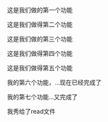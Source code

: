 这是我们做的第一个功能

这是我们做得第二个功能

这是我们做的第三个功能

这是我们做得第四个功能

这是我们做得第五个功能

我的第六个功能，...现在已经完成了

我的第七个功能...又完成了

我秀给了read文件
